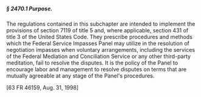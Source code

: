 ##### § 2470.1 Purpose. #####

The regulations contained in this subchapter are intended to implement the provisions of section 7119 of title 5 and, where applicable, section 431 of title 3 of the United States Code. They prescribe procedures and methods which the Federal Service Impasses Panel may utilize in the resolution of negotiation impasses when voluntary arrangements, including the services of the Federal Mediation and Conciliation Service or any other third-party meditation, fail to resolve the disputes. It is the policy of the Panel to encourage labor and management to resolve disputes on terms that are mutually agreeable at any stage of the Panel's procedures.

[63 FR 46159, Aug. 31, 1998]